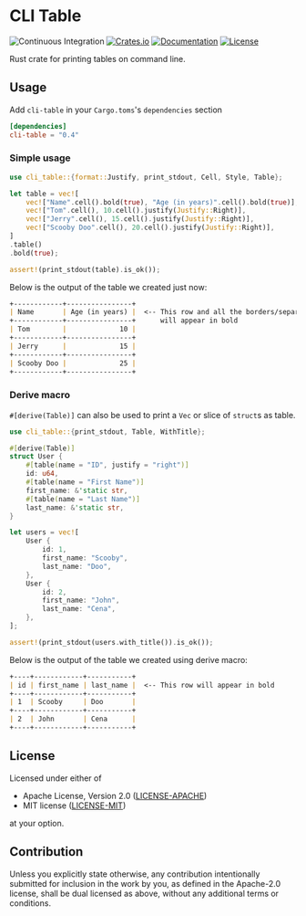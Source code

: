 # CLI Table

![Continuous Integration](https://github.com/devashishdxt/cli-table/workflows/Continuous%20Integration/badge.svg)
[![Crates.io](https://img.shields.io/crates/v/cli-table)](https://crates.io/crates/cli-table)
[![Documentation](https://docs.rs/cli-table/badge.svg)](https://docs.rs/cli-table)
[![License](https://img.shields.io/crates/l/cli-table)](https://github.com/devashishdxt/cli-table/blob/master/LICENSE-MIT)

Rust crate for printing tables on command line.

## Usage

Add `cli-table` in your `Cargo.toms`'s `dependencies` section

```toml
[dependencies]
cli-table = "0.4"
```

### Simple usage

```rust
use cli_table::{format::Justify, print_stdout, Cell, Style, Table};

let table = vec![
    vec!["Name".cell().bold(true), "Age (in years)".cell().bold(true)],
    vec!["Tom".cell(), 10.cell().justify(Justify::Right)],
    vec!["Jerry".cell(), 15.cell().justify(Justify::Right)],
    vec!["Scooby Doo".cell(), 20.cell().justify(Justify::Right)],
]
.table()
.bold(true);

assert!(print_stdout(table).is_ok());
```

Below is the output of the table we created just now:

```markdown
+------------+----------------+
| Name       | Age (in years) |  <-- This row and all the borders/separators
+------------+----------------+      will appear in bold
| Tom        |             10 |
+------------+----------------+
| Jerry      |             15 |
+------------+----------------+
| Scooby Doo |             25 |
+------------+----------------+
```

### Derive macro

`#[derive(Table)]` can also be used to print a `Vec` or slice of `struct`s as table.

```rust
use cli_table::{print_stdout, Table, WithTitle};

#[derive(Table)]
struct User {
    #[table(name = "ID", justify = "right")]
    id: u64,
    #[table(name = "First Name")]
    first_name: &'static str,
    #[table(name = "Last Name")]
    last_name: &'static str,
}

let users = vec![
    User {
        id: 1,
        first_name: "Scooby",
        last_name: "Doo",
    },
    User {
        id: 2,
        first_name: "John",
        last_name: "Cena",
    },
];

assert!(print_stdout(users.with_title()).is_ok());
```

Below is the output of the table we created using derive macro:

```markdown
+----+------------+-----------+
| id | first_name | last_name |  <-- This row will appear in bold
+----+------------+-----------+
| 1  | Scooby     | Doo       |
+----+------------+-----------+
| 2  | John       | Cena      |
+----+------------+-----------+
```

## License

Licensed under either of

- Apache License, Version 2.0 ([LICENSE-APACHE](LICENSE-APACHE))
- MIT license ([LICENSE-MIT](LICENSE-MIT))

at your option.

## Contribution

Unless you explicitly state otherwise, any contribution intentionally submitted for inclusion in the work by you, as
defined in the Apache-2.0 license, shall be dual licensed as above, without any additional terms or conditions.
